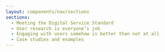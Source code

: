 ```yaml
---
layout: components/nav/sections
sections:
  - Meeting the Digital Service Standard
  - User research is everyone’s job
  - Engaging with users somehow is better than not at all
  - Case studies and examples
---
```

